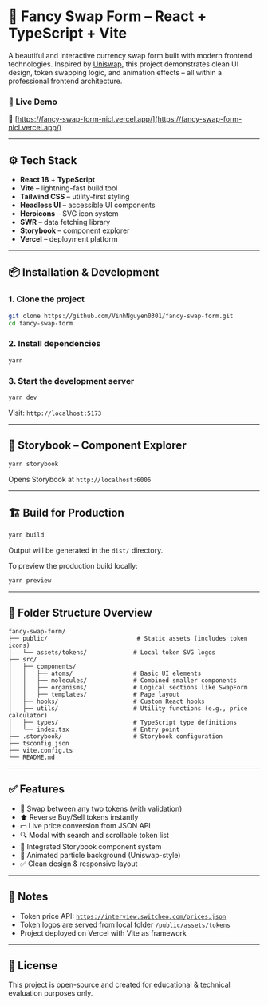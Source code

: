 # 💱 Fancy Swap Form – React + TypeScript + Vite

A beautiful and interactive currency swap form built with modern frontend technologies. Inspired by [Uniswap](https://uniswap.org/), this project demonstrates clean UI design, token swapping logic, and animation effects – all within a professional frontend architecture.

### 🚀 Live Demo

🔗 [https://fancy-swap-form-nicl.vercel.app/](https://fancy-swap-form-nicl.vercel.app/)

---

## ⚙️ Tech Stack

* **React 18** + **TypeScript**
* **Vite** – lightning-fast build tool
* **Tailwind CSS** – utility-first styling
* **Headless UI** – accessible UI components
* **Heroicons** – SVG icon system
* **SWR** – data fetching library
* **Storybook** – component explorer
* **Vercel** – deployment platform

---

## 📦 Installation & Development

### 1. Clone the project

```bash
git clone https://github.com/VinhNguyen0301/fancy-swap-form.git
cd fancy-swap-form
```

### 2. Install dependencies

```bash
yarn
```

### 3. Start the development server

```bash
yarn dev
```

Visit: `http://localhost:5173`

---

## 📕 Storybook – Component Explorer

```bash
yarn storybook
```

Opens Storybook at `http://localhost:6006`

---

## 🏗 Build for Production

```bash
yarn build
```

Output will be generated in the `dist/` directory.

To preview the production build locally:

```bash
yarn preview
```

---

## 📁 Folder Structure Overview

```
fancy-swap-form/
├── public/                         # Static assets (includes token icons)
│   └── assets/tokens/             # Local token SVG logos
├── src/
│   ├── components/
│   │   ├── atoms/                 # Basic UI elements
│   │   ├── molecules/             # Combined smaller components
│   │   ├── organisms/             # Logical sections like SwapForm
│   │   ├── templates/             # Page layout
│   ├── hooks/                     # Custom React hooks
│   ├── utils/                     # Utility functions (e.g., price calculator)
│   ├── types/                     # TypeScript type definitions
│   └── index.tsx                  # Entry point
├── .storybook/                    # Storybook configuration
├── tsconfig.json
├── vite.config.ts
└── README.md
```

---

## ✅ Features

* 🔁 Swap between any two tokens (with validation)
* ⬆️ Reverse Buy/Sell tokens instantly
* 💵 Live price conversion from JSON API
* 🔍 Modal with search and scrollable token list
* 🧪 Integrated Storybook component system
* 🌌 Animated particle background (Uniswap-style)
* ✅ Clean design & responsive layout

---

## 📝 Notes

* Token price API: [`https://interview.switcheo.com/prices.json`](https://interview.switcheo.com/prices.json)
* Token logos are served from local folder `/public/assets/tokens`
* Project deployed on Vercel with Vite as framework

---

## 📜 License

This project is open-source and created for educational & technical evaluation purposes only.
